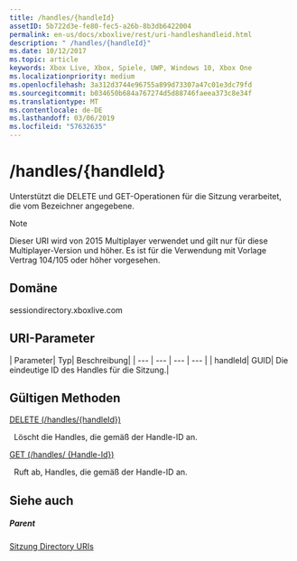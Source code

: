 ```yaml
---
title: /handles/{handleId}
assetID: 5b722d3e-fe80-fec5-a26b-8b3db6422004
permalink: en-us/docs/xboxlive/rest/uri-handleshandleid.html
description: " /handles/{handleId}"
ms.date: 10/12/2017
ms.topic: article
keywords: Xbox Live, Xbox, Spiele, UWP, Windows 10, Xbox One
ms.localizationpriority: medium
ms.openlocfilehash: 3a312d3744e96755a899d73307a47c01e3dc79fd
ms.sourcegitcommit: b034650b684a767274d5d88746faeea373c8e34f
ms.translationtype: MT
ms.contentlocale: de-DE
ms.lasthandoff: 03/06/2019
ms.locfileid: "57632635"
---
```

# <a name="handleshandleid"></a>/handles/{handleId}
Unterstützt die DELETE und GET-Operationen für die Sitzung verarbeitet, die vom Bezeichner angegebene. 

> [!NOTE] 
> Dieser URI wird von 2015 Multiplayer verwendet und gilt nur für diese Multiplayer-Version und höher. Es ist für die Verwendung mit Vorlage Vertrag 104/105 oder höher vorgesehen.  

 
<a id="ID4EQ"></a>

 
## <a name="domain"></a>Domäne
sessiondirectory.xboxlive.com  
<a id="ID4EV"></a>

 
## <a name="uri-parameters"></a>URI-Parameter
 
| Parameter| Typ| Beschreibung| 
| --- | --- | --- | --- | 
| handleId| GUID| Die eindeutige ID des Handles für die Sitzung.| 
  
<a id="ID4ERB"></a>

 
## <a name="valid-methods"></a>Gültigen Methoden

[DELETE (/handles/{handleId})](uri-handleshandleiddelete.md)

&nbsp;&nbsp;Löscht die Handles, die gemäß der Handle-ID an.

[GET (/handles/ {Handle-Id})](uri-handleshandleidget.md)

&nbsp;&nbsp;Ruft ab, Handles, die gemäß der Handle-ID an.
 
<a id="ID4E4B"></a>

 
## <a name="see-also"></a>Siehe auch
 
<a id="ID4E6B"></a>

 
##### <a name="parent"></a>Parent 

[Sitzung Directory URIs](atoc-reference-sessiondirectory.md)

   